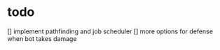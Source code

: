 # todo

[] implement pathfinding and job scheduler
[] more options for defense when bot takes damage
